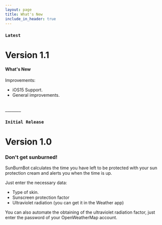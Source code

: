 ```yaml
---
layout: page
title: What's New
include_in_header: true
---
```


### `Latest`
# **Version 1.1**

#### What's New

Improvements:
* iOS15 Support.
* General improvements.

<br>
________
<br>

### `Initial Release`
# **Version 1.0**

### Don't get sunburned!
SunBurnBot calculates the time you have left to be protected with your sun protection cream and alerts you when the time is up.

Just enter the necessary data:
* Type of skin.
* Sunscreen protection factor
* Ultraviolet radiation (you can get it in the Weather app)

You can also automate the obtaining of the ultraviolet radiation factor, just enter the password of your OpenWeatherMap account.
